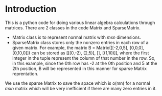 # Introduction 
This is a python code for doing various linear algebra calculations through matrices.
There are 2 classes in the code Matrix and SparseMatrix.
* Matrix class is to represent normal matrix with *mxn* dimensions.
* SparseMatrix class stores only the nonzero entries in each row of a given matrix.
For example, the matrix B = Matrix([[-2,0,5], [0,0,0], [0,10,0]]) can be stored as [[(0,-2), (2,5)], [], [(1,10)]], where the first integer in the tuple represent the column of that number in the row.
So, in this example, since the 0th row has -2 at the 0th position and 5 at the 2th position, B will be represented in this manner for sparse Matrix reprentation. 

We use the sparse Matrix to save the space which is o(mn) for a normal *mxn* matrix which will be very inefficient if there are many zero entries in it.

<!-- ## Working

There are methods created in this for all the linear algebra operations to  -->
